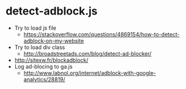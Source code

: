 detect-adblock.js
=================
* Try to load js file
    - https://stackoverflow.com/questions/4869154/how-to-detect-adblock-on-my-website
* Try to load div class
    - http://broadstreetads.com/blog/detect-ad-blocker/
* http://sitexw.fr/blockadblock/
* Log ad-blocing to ga.js
    - http://www.labnol.org/internet/adblock-with-google-analytics/28819/
